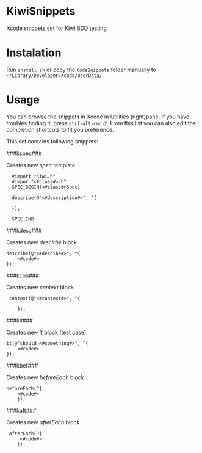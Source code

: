 # KiwiSnippets
Xcode snippets set for Kiwi BDD testing


# Instalation
Run `install.sh` or copy the `CodeSnippets` folder manually to `~/Library/Developer/Xcode/UserData/`


# Usage
You can browse the snippets in Xcode in Utilities (right)pane. If you have troubles finding it, press `ctrl-alt-cmd-2`. From this list you can also edit the completion shortcuts to fit you preference.

This set contains following snippets:

###kspec###

Creates new *spec* template
```
  #import "Kiwi.h"
  #impor "<#class#>.h"
  SPEC_BEGIN(<#class#>Spec)

  describe(@"<#description#>", ^{

  });

  SPEC_END

```

###kdesc###

Creates new *descirbe* block

```
describe(@"<#descibe#>", ^{
    <#code#>
});
```

###kcon###

Creates new *context* block

```
 context(@"<#context#>", ^{
        
    });
  ```
  
###kit###

Creates new *it* block (test case)

```
it(@"should <#something#>", ^{
    <#code#>
});
```

###kbef###

Creates new *beforeEach* block

```
beforeEach(^{
    <#code#>
    });
```

###kaft###

Creates new *afterEach* block

```
 afterEach(^{
     <#code#>
    });
    
```

